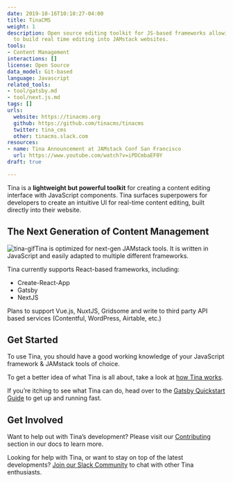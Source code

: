 ```yaml
---
date: 2019-10-16T10:10:27-04:00
title: TinaCMS
weight: 1
description: Open source editing toolkit for JS-based frameworks allowing developers
  to build real time editing into JAMstack websites.
tools:
- Content Management
interactions: []
license: Open Source
data_model: Git-based
language: Javascript
related_tools:
- tool/gatsby.md
- tool/next.js.md
tags: []
urls:
  website: https://tinacms.org
  github: https://github.com/tinacms/tinacms
  twitter: tina_cms
  other: tinacms.slack.com
resources:
- name: Tina Announcement at JAMstack Conf San Francisco
  url: https://www.youtube.com/watch?v=iPDCmbaEF0Y
draft: true

---
```

Tina is a **lightweight but powerful toolkit** for creating a content editing interface with JavaScript components. Tina surfaces superpowers for developers to create an intuitive UI for real-time content editing, built directly into their website.

## The Next Generation of Content Management

![tina-gif](https://res.cloudinary.com/forestry-demo/video/upload/du_16,w_700,e_loop/v1571159974/tina-hero-demo.gif)Tina is optimized for next-gen JAMstack tools. It is written in JavaScript and easily adapted to multiple different frameworks.

Tina currently supports React-based frameworks, including:

* Create-React-App
* Gatsby
* NextJS

Plans to support Vue.js, NuxtJS, Gridsome and write to third party API based services (Contentful, WordPress, Airtable, etc.)

## Get Started

To use Tina, you should have a good working knowledge of your JavaScript framework & JAMstack tools of choice.

To get a better idea of what Tina is all about, take a look at [how Tina works](https://tinacms.org/docs/getting-started/how-tina-works "How Tina Works").

If you’re itching to see what Tina can do, head over to the [Gatsby Quickstart Guide](https://tinacms.org/docs/gatsby/quickstart) to get up and running fast.

## Get Involved

Want to help out with Tina’s development? Please visit our [Contributing](https://tinacms.org/docs/contributing/guidelines) section in our docs to learn more.

Looking for help with Tina, or want to stay on top of the latest developments? [Join our Slack Community](https://tinacms.slack.com/ "Join the TinaCMS Slack") to chat with other Tina enthusiasts.